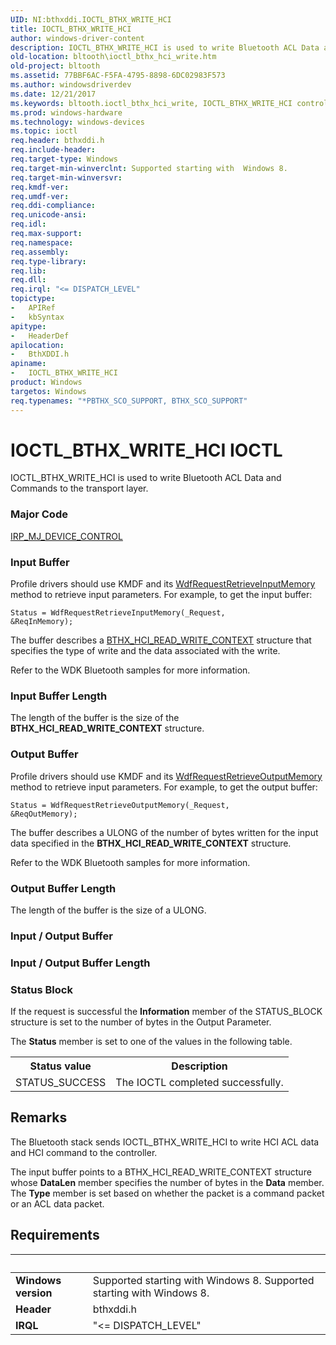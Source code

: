 ```yaml
---
UID: NI:bthxddi.IOCTL_BTHX_WRITE_HCI
title: IOCTL_BTHX_WRITE_HCI
author: windows-driver-content
description: IOCTL_BTHX_WRITE_HCI is used to write Bluetooth ACL Data and Commands to the transport layer.
old-location: bltooth\ioctl_bthx_hci_write.htm
old-project: bltooth
ms.assetid: 77BBF6AC-F5FA-4795-8898-6DC02983F573
ms.author: windowsdriverdev
ms.date: 12/21/2017
ms.keywords: bltooth.ioctl_bthx_hci_write, IOCTL_BTHX_WRITE_HCI control code [Bluetooth Devices], IOCTL_BTHX_WRITE_HCI, bthxddi/IOCTL_BTHX_WRITE_HCI, bltooth.ioctl_bthx_write_hci
ms.prod: windows-hardware
ms.technology: windows-devices
ms.topic: ioctl
req.header: bthxddi.h
req.include-header: 
req.target-type: Windows
req.target-min-winverclnt: Supported starting with  Windows 8.
req.target-min-winversvr: 
req.kmdf-ver: 
req.umdf-ver: 
req.ddi-compliance: 
req.unicode-ansi: 
req.idl: 
req.max-support: 
req.namespace: 
req.assembly: 
req.type-library: 
req.lib: 
req.dll: 
req.irql: "<= DISPATCH_LEVEL"
topictype:
-	APIRef
-	kbSyntax
apitype:
-	HeaderDef
apilocation:
-	BthXDDI.h
apiname:
-	IOCTL_BTHX_WRITE_HCI
product: Windows
targetos: Windows
req.typenames: "*PBTHX_SCO_SUPPORT, BTHX_SCO_SUPPORT"
---
```


# IOCTL_BTHX_WRITE_HCI IOCTL
IOCTL_BTHX_WRITE_HCI is used to write Bluetooth ACL Data and Commands to the transport layer.

### Major Code
[IRP_MJ_DEVICE_CONTROL](xref:"https://docs.microsoft.com/en-us/windows-hardware/drivers/kernel/irp-mj-device-control")

### Input Buffer
Profile drivers should use KMDF and its <a href="..\wdfrequest\nf-wdfrequest-wdfrequestretrieveinputmemory.md">WdfRequestRetrieveInputMemory</a> method to retrieve input parameters.  For example, to get the input buffer:

<code>Status = WdfRequestRetrieveInputMemory(_Request, &amp;ReqInMemory);</code>

The buffer describes a <a href="..\bthxddi\ns-bthxddi-_bthx_hci_read_write_context.md">BTHX_HCI_READ_WRITE_CONTEXT</a> structure that specifies the type of write and the data associated with the write. 

Refer to the WDK Bluetooth samples for more information.

### Input Buffer Length
The length of the buffer is the size of the <b>BTHX_HCI_READ_WRITE_CONTEXT</b> structure.

### Output Buffer
Profile drivers should use KMDF and its <a href="..\wdfrequest\nf-wdfrequest-wdfrequestretrieveoutputmemory.md">WdfRequestRetrieveOutputMemory</a> method to retrieve input parameters.  For example, to get the output buffer:

<code>Status = WdfRequestRetrieveOutputMemory(_Request, &amp;ReqOutMemory);</code>

The buffer describes a ULONG of the number of bytes written for the input data specified in the <b>BTHX_HCI_READ_WRITE_CONTEXT</b> structure. 

Refer to the WDK Bluetooth samples for more information.

### Output Buffer Length
The length of the buffer is the size of a ULONG.

### Input / Output Buffer
<text></text>

### Input / Output Buffer Length
<text></text>

### Status Block
If the request is successful the 
      <b>Information</b> member of the STATUS_BLOCK structure is set to the number of bytes in the Output Parameter.

The 
      <b>Status</b> member is set to one of the values in the following table.

<table>
<tr>
<th>Status value</th>
<th>Description</th>
</tr>
<tr>
<td>
STATUS_SUCCESS

</td>
<td>
The IOCTL completed successfully.

</td>
</tr>
</table>

## Remarks
The Bluetooth stack sends IOCTL_BTHX_WRITE_HCI to write HCI ACL data and HCI command to the controller.

The input buffer points to a BTHX_HCI_READ_WRITE_CONTEXT structure whose <b>DataLen</b> member specifies the number of bytes in the <b>Data</b> member. The <b>Type</b> member is set based on whether the packet is a command packet or an ACL data packet.

## Requirements
| &nbsp; | &nbsp; |
| ---- |:---- |
| **Windows version** | Supported starting with  Windows 8. Supported starting with  Windows 8. |
| **Header** | bthxddi.h |
| **IRQL** | "<= DISPATCH_LEVEL" |